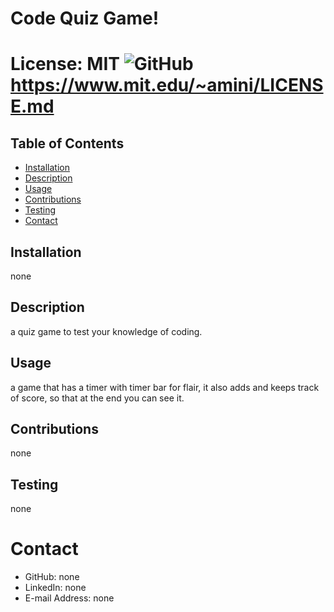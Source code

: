 

# Code Quiz Game!
# License: MIT ![GitHub](https://img.shields.io/github/license/MatthewMoraga/README_Generator) https://www.mit.edu/~amini/LICENSE.md 

## Table of Contents
* [Installation](#installation)
* [Description](#description)
* [Usage](#usage)
* [Contributions](#contributions)
* [Testing](#testing)
* [Contact](#contact)

## Installation
none
## Description
a quiz game to test your knowledge of coding.
## Usage
a game that has a timer with timer bar for flair, it also adds and keeps track of score, so that at the end you can see it.
## Contributions
none
## Testing
none

# Contact
* GitHub: none
* LinkedIn: none
* E-mail Address: none

